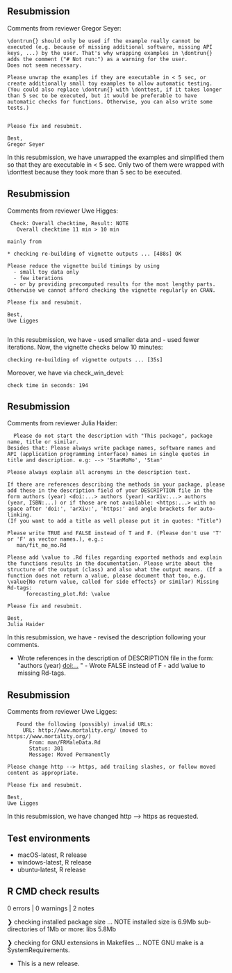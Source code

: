 ## Resubmission

Comments from reviewer Gregor Seyer:
```
\dontrun{} should only be used if the example really cannot be executed (e.g. because of missing additional software, missing API keys, ...) by the user. That's why wrapping examples in \dontrun{} adds the comment ("# Not run:") as a warning for the user.
Does not seem necessary.

Please unwrap the examples if they are executable in < 5 sec, or create additionally small toy examples to allow automatic testing.
(You could also replace \dontrun{} with \donttest, if it takes longer than 5 sec to be executed, but it would be preferable to have automatic checks for functions. Otherwise, you can also write some tests.)


Please fix and resubmit.

Best,
Gregor Seyer

```
In this resubmission, we have unwrapped the examples and simplified them so that they are executable in < 5 sec. Only two of them were wrapped with \donttest because they took more than 5 sec to be executed.


## Resubmission

Comments from reviewer Uwe Higges:
```
 Check: Overall checktime, Result: NOTE
   Overall checktime 11 min > 10 min

mainly from

* checking re-building of vignette outputs ... [488s] OK

Please reduce the vignette build timings by using
  - small toy data only
  - few iterations
  - or by providing precomputed results for the most lengthy parts. 
Otherwise we cannot afford checking the vignette regularly on CRAN.

Please fix and resubmit.

Best,
Uwe Ligges


```
In this resubmission, we have - used smaller data and - used fewer iterations. 
Now, the vignette checks below 10 minutes: 
```
checking re-building of vignette outputs ... [35s]
```
Moreover, we have via check_win_devel: 
```
check time in seconds: 194
```

## Resubmission

Comments from reviewer Julia Haider:
```
  Please do not start the description with "This package", package name, title or similar.
Besides that: Please always write package names, software names and API (application programming interface) names in single quotes in title and description. e.g: --> 'StanMoMo', 'Stan'

Please always explain all acronyms in the description text.

If there are references describing the methods in your package, please add these in the description field of your DESCRIPTION file in the form authors (year) <doi:...> authors (year) <arXiv:...> authors (year, ISBN:...) or if those are not available: <https:...> with no space after 'doi:', 'arXiv:', 'https:' and angle brackets for auto-linking.
(If you want to add a title as well please put it in quotes: "Title")

Please write TRUE and FALSE instead of T and F. (Please don't use 'T' or 'F' as vector names.), e.g.:
   man/fit_mo_mo.Rd

Please add \value to .Rd files regarding exported methods and explain the functions results in the documentation. Please write about the structure of the output (class) and also what the output means. (If a function does not return a value, please document that too, e.g. 
\value{No return value, called for side effects} or similar) Missing Rd-tags:
      forecasting_plot.Rd: \value

Please fix and resubmit.

Best,
Julia Haider

```
In this resubmission, we have - revised the description following your comments. 
- Wrote references in the description of DESCRIPTION file in the form: 
"authors (year) <doi:...> " - Wrote FALSE instead of F - add \value to missing Rd-tags. 
  
## Resubmission

Comments from reviewer Uwe Ligges:
```
   Found the following (possibly) invalid URLs:
     URL: http://www.mortality.org/ (moved to https://www.mortality.org/)
       From: man/FRMaleData.Rd
       Status: 301
       Message: Moved Permanently

Please change http --> https, add trailing slashes, or follow moved content as appropriate.

Please fix and resubmit.

Best,
Uwe Ligges
```
In this resubmission, we have changed http --> https as requested.

## Test environments
* macOS-latest, R release
* windows-latest, R release
* ubuntu-latest, R release

## R CMD check results

0 errors | 0 warnings | 2 notes

❯ checking installed package size ... NOTE
    installed size is  6.9Mb
    sub-directories of 1Mb or more:
      libs   5.8Mb

❯ checking for GNU extensions in Makefiles ... NOTE
  GNU make is a SystemRequirements.
  

* This is a new release.




